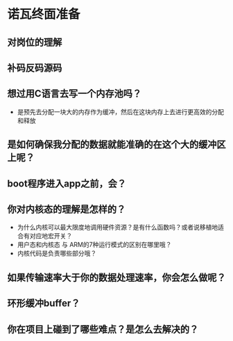 # 诺瓦终面准备

## 对岗位的理解

## 补码反码源码

## 想过用C语言去写一个内存池吗？

- 是预先去分配一块大的内存作为缓冲，然后在这块内存上去进行更高效的分配和释放

## 是如何确保我分配的数据就能准确的在这个大的缓冲区上呢？​

## boot程序进入app之前，会？

## 你对内核态的理解是怎样的？

- 为什么内核可以最大限度地调用硬件资源？是有什么函数吗？或者说移植地适合有对应地宏开关？
- 用户态和内核态 与 ARM的7种运行模式的区别在哪里哦？
- 内核代码是负责哪些部分哦？

## 如果传输速率大于你的数据处理速率，你会怎么做呢？

## 环形缓冲buffer？

## 你在项目上碰到了哪些难点？是怎么去解决的？
